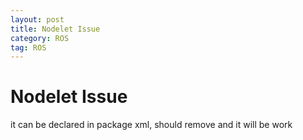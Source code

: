 ```yaml
---
layout: post
title: Nodelet Issue
category: ROS
tag: ROS
---
```


# Nodelet Issue

it can be declared in  package xml, should remove and it will be work
